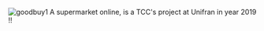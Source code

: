 ![goodbuy1](https://user-images.githubusercontent.com/39222640/52381014-125b3780-2a57-11e9-9b7c-833538a1304d.jpg)
A supermarket online, is a TCC's project at Unifran in year 2019 !!
